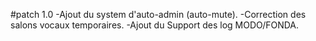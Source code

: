 #patch 1.0
-Ajout du system d'auto-admin (auto-mute).
-Correction des salons vocaux temporaires.
-Ajout du Support des log MODO/FONDA.